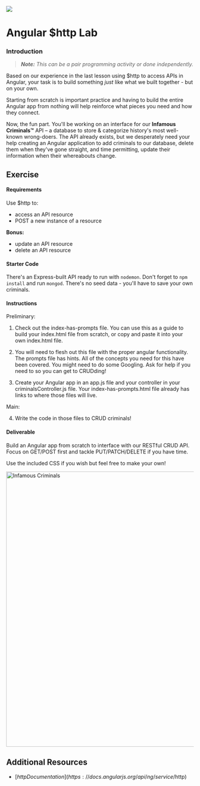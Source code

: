 <!--
Market: SF
-->

![](https://ga-dash.s3.amazonaws.com/production/assets/logo-9f88ae6c9c3871690e33280fcf557f33.png)

# Angular $http Lab

### Introduction

> ***Note:*** *This can be a pair programming activity or done independently.*

Based on our experience in the last lesson using $http to access APIs in Angular, your task is to build something _just_ like what we built together - but on your own.

Starting from scratch is important practice and having to build the entire Angular app from nothing will help reinforce what pieces you need and how they connect.

Now, the fun part. You'll be working on an interface for our **Infamous Criminals™** API – a database to store & categorize history's most well-known wrong-doers. The API already exists, but we desperately need your help creating an Angular application to add criminals to our database, delete them when they've gone straight, and time permitting, update their information when their whereabouts change.


## Exercise

#### Requirements

Use $http to:

- access an API resource
- POST a new instance of a resource

**Bonus:**
- update an API resource
- delete an API resource

#### Starter Code

There's an Express-built API ready to run with `nodemon`. Don't forget to `npm install` and run `mongod`. There's no seed data - you'll have to save your own criminals.

#### Instructions

Preliminary:

1. Check out the index-has-prompts file. You can use this as a guide to build your index.html file from scratch, or copy and paste it into your own index.html file.

2. You will need to flesh out this file with the proper angular functionality. The prompts file has hints. All of the concepts you need for this have been covered. You might need to do some Googling. Ask for help if you need to so you can get to CRUDding!

3. Create your Angular app in an app.js file and your controller in your criminalsController.js file. Your index-has-prompts.html file already has links to where those files will live.

Main:

4. Write the code in those files to CRUD criminals!

#### Deliverable

Build an Angular app from scratch to interface with our RESTful CRUD API. Focus on GET/POST first and tackle PUT/PATCH/DELETE if you have time.

Use the included CSS if you wish but feel free to make your own!

<img width="740" alt="Infamous Criminals" src="https://cloud.githubusercontent.com/assets/25366/9455944/e202ed9e-4a85-11e5-8752-2cf61f242867.png">

## Additional Resources

- [$http Documentation](https://docs.angularjs.org/api/ng/service/$http)
